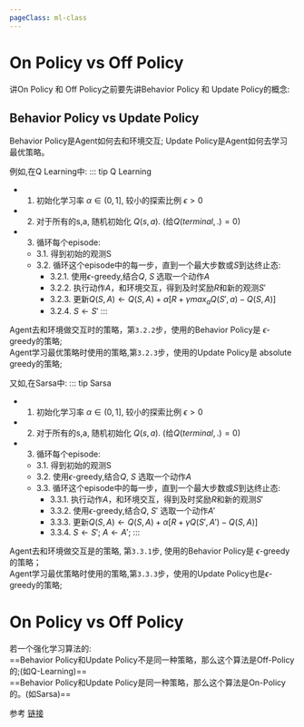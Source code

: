 ```yaml
---
pageClass: ml-class
---
```

# On Policy vs Off Policy
讲On Policy 和 Off Policy之前要先讲Behavior Policy 和 Update Policy的概念:
## Behavior Policy vs Update Policy
Behavior Policy是Agent如何去和环境交互;
Update Policy是Agent如何去学习最优策略。

例如,在Q Learning中: 
::: tip Q Learning
- 1. 初始化学习率 $\alpha \in (0,1]$, 较小的探索比例 $\epsilon > 0$ 
- 2. 对于所有的s,a, 随机初始化 $Q(s,a)$. (给$Q(terminal, .) = 0$)

- 3. 循环每个episode:
    - 3.1. 得到初始的观测S
    - 3.2. 循环这个episode中的每一步，直到一个最大步数或$S$到达终止态:
        - 3.2.1. 使用$\epsilon$-greedy,结合$Q$, $S$ 选取一个动作$A$
        - 3.2.2. 执行动作$A$，和环境交互，得到及时奖励$R$和新的观测$S'$
        - 3.2.3. 更新$Q(S,A) \leftarrow Q(S,A) + \alpha [R + \gamma max_aQ(S',a) - Q(S,A)]$
        - 3.2.4. $S \leftarrow S'$
:::

Agent去和环境做交互时的策略，第`3.2.2`步，使用的Behavior Policy是 $\epsilon$-greedy的策略; <br/>
Agent学习最优策略时使用的策略,第`3.2.3`步，使用的Update Policy是 absolute greedy的策略;


又如,在Sarsa中: 
::: tip Sarsa
- 1. 初始化学习率 $\alpha \in (0,1]$, 较小的探索比例 $\epsilon > 0$ 
- 2. 对于所有的s,a, 随机初始化 $Q(s,a)$. (给$Q(terminal, .) = 0$)

- 3. 循环每个episode:
    - 3.1. 得到初始的观测S
    - 3.2. 使用$\epsilon$-greedy,结合$Q$, $S$ 选取一个动作$A$
    - 3.3. 循环这个episode中的每一步，直到一个最大步数或$S$到达终止态:
        - 3.3.1. 执行动作$A$，和环境交互，得到及时奖励$R$和新的观测$S'$
        - 3.3.2. 使用$\epsilon$-greedy,结合$Q$, $S'$ 选取一个动作$A'$
        - 3.3.3. 更新$Q(S,A) \leftarrow Q(S,A) + \alpha [R + \gamma Q(S',A') - Q(S,A)]$
        - 3.3.4. $S \leftarrow S'$; $A \leftarrow A'$;
:::

Agent去和环境做交互是的策略, 第`3.3.1`步, 使用的Behavior Policy是 $\epsilon$-greedy的策略；<br/>
Agent学习最优策略时使用的策略,第`3.3.3`步，使用的Update Policy也是$\epsilon$-greedy的策略;

# On Policy vs Off Policy
若一个强化学习算法的:<br/>
==Behavior Policy和Update Policy不是同一种策略，那么这个算法是Off-Policy的;(如Q-Learning)== <br/>
==Behavior Policy和Update Policy是同一种策略，那么这个算法是On-Policy的。(如Sarsa)==



参考 [链接](https://leimao.github.io/blog/RL-On-Policy-VS-Off-Policy/)
<Livere/>